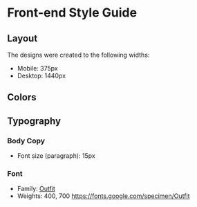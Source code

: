 # Front-end Style Guide

## Layout

The designs were created to the following widths:

- Mobile: 375px
- Desktop: 1440px

## Colors



## Typography

### Body Copy

- Font size (paragraph): 15px

### Font

- Family: [Outfit]()
- Weights: 400, 700
https://fonts.google.com/specimen/Outfit